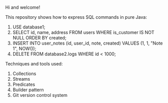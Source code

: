 Hi and welcome!

This repository shows how to express SQL commands in pure Java:
1. USE database1;
2. SELECT id, name, address FROM users WHERE is_customer IS NOT NULL ORDER BY created;
3. INSERT INTO user_notes (id, user_id, note, created) VALUES (1, 1, "Note 1", NOW());
4. DELETE FROM database2.logs WHERE id < 1000;

Techniques and tools used:
1. Collections 
2. Streams
3. Predicates
4. Builder pattern
5. Git version control system

